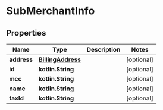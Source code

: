 
# SubMerchantInfo

## Properties
Name | Type | Description | Notes
------------ | ------------- | ------------- | -------------
**address** | [**BillingAddress**](BillingAddress.md) |  |  [optional]
**id** | **kotlin.String** |  |  [optional]
**mcc** | **kotlin.String** |  |  [optional]
**name** | **kotlin.String** |  |  [optional]
**taxId** | **kotlin.String** |  |  [optional]




